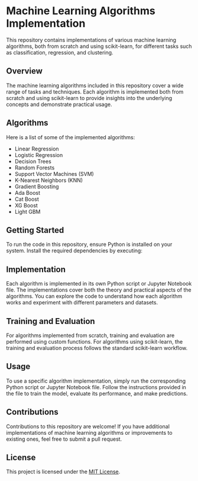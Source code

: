 # Machine Learning Algorithms Implementation

This repository contains implementations of various machine learning algorithms, both from scratch and using scikit-learn, for different tasks such as classification, regression, and clustering.

## Overview

The machine learning algorithms included in this repository cover a wide range of tasks and techniques. Each algorithm is implemented both from scratch and using scikit-learn to provide insights into the underlying concepts and demonstrate practical usage.

## Algorithms

Here is a list of some of the implemented algorithms:

- Linear Regression
- Logistic Regression
- Decision Trees
- Random Forests
- Support Vector Machines (SVM)
- K-Nearest Neighbors (KNN)
- Gradient Boosting
- Ada Boost
- Cat Boost
- XG Boost
- Light GBM

## Getting Started

To run the code in this repository, ensure Python is installed on your system. Install the required dependencies by executing:


## Implementation

Each algorithm is implemented in its own Python script or Jupyter Notebook file. The implementations cover both the theory and practical aspects of the algorithms. You can explore the code to understand how each algorithm works and experiment with different parameters and datasets.

## Training and Evaluation

For algorithms implemented from scratch, training and evaluation are performed using custom functions. For algorithms using scikit-learn, the training and evaluation process follows the standard scikit-learn workflow.

## Usage

To use a specific algorithm implementation, simply run the corresponding Python script or Jupyter Notebook file. Follow the instructions provided in the file to train the model, evaluate its performance, and make predictions.

## Contributions

Contributions to this repository are welcome! If you have additional implementations of machine learning algorithms or improvements to existing ones, feel free to submit a pull request.

## License

This project is licensed under the [MIT License](LICENSE).
